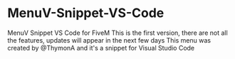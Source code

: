 # MenuV-Snippet-VS-Code
MenuV Snippet VS Code for FiveM
This is the first version, there are not all the features, updates will appear in the next few days
This menu was created by @ThymonA and it's a snippet for Visual Studio Code

